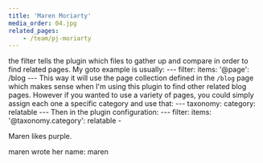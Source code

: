```yaml
---
title: 'Maren Moriarty'
media_order: 04.jpg
related_pages:
    - /team/pj-moriarty
---
```


the filter tells the plugin which files to gather up and compare in order to find related pages. My goto example is usually: --- filter: items: '@page': /blog --- This way it will use the page collection defined in the `/blog` page which makes sense when I'm using this plugin to find other related blog pages. However if you wanted to use a variety of pages, you could simply assign each one a specific category and use that: --- taxonomy: category: relatable --- Then in the plugin configuration: --- filter: items: '@taxonomy.category': relatable -

Maren likes purple.

maren wrote her name: maren